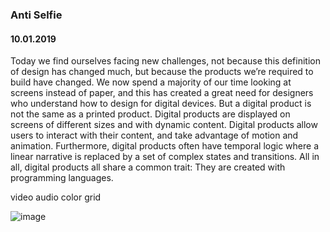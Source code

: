 ### Anti Selfie
#### 10.01.2019

Today we find ourselves facing new challenges, not because this definition of design has changed much, but because the products we’re required to build have changed. We now spend a majority of our time looking at screens instead of paper, and this has created a great need for designers who understand how to design for digital devices. But a digital product is not the same as a printed product. Digital products are displayed on screens of different sizes and with dynamic content. Digital products allow users to interact with their content, and take advantage of motion and animation. Furthermore, digital products often have temporal logic where a linear narrative is replaced by a set of complex states and transitions. All in all, digital products all share a common trait: They are created with programming languages. 

video audio color grid

![image](https://github.com/KeremTurkyilmaz/TypeMistmatchSketch/blob/master/Anti%20Selfie/image/AntiSelfie.png)